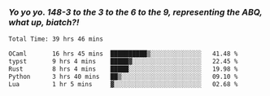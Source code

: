 ### ***Yo yo yo. 148-3 to the 3 to the 6 to the 9, representing the ABQ, what up, biatch?!***

<!--START_SECTION:waka-->

```txt
Total Time: 39 hrs 46 mins

OCaml       16 hrs 45 mins  ██████████▒░░░░░░░░░░░░░░   41.48 %
typst       9 hrs 4 mins    █████▓░░░░░░░░░░░░░░░░░░░   22.45 %
Rust        8 hrs 4 mins    █████░░░░░░░░░░░░░░░░░░░░   19.98 %
Python      3 hrs 40 mins   ██▒░░░░░░░░░░░░░░░░░░░░░░   09.10 %
Lua         1 hr 5 mins     ▓░░░░░░░░░░░░░░░░░░░░░░░░   02.68 %
```

<!--END_SECTION:waka-->

<!--
**AJMC2002/AJMC2002** is a ✨ _special_ ✨ repository because its `README.md` (this file) appears on your GitHub profile.

Here are some ideas to get you started:

- 🔭 I’m currently working on ...
- 🌱 I’m currently learning ...
- 👯 I’m looking to collaborate on ...
- 🤔 I’m looking for help with ...
- 💬 Ask me about ...
- 📫 How to reach me: ...
- 😄 Pronouns: ...
- ⚡ Fun fact: ...
-->
